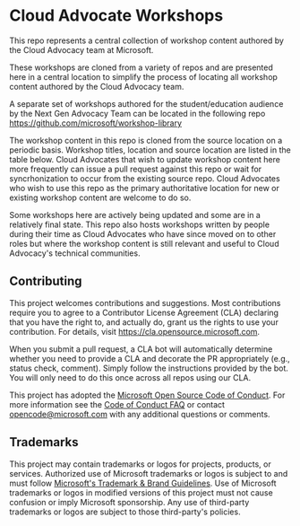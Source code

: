 # Cloud Advocate Workshops
This repo represents a central collection of workshop content authored by the Cloud Advocacy team at Microsoft. 

These workshops are cloned from a variety of repos and are presented here in a central location to simplify the process of locating all workshop content authored by the Cloud Advocacy team. 

A separate set of workshops authored for the student/education audience by the Next Gen Advocacy Team can be located in the following repo https://github.com/microsoft/workshop-library

The workshop content in this repo is cloned from the source location on a periodic basis. Workshop titles, location and source location are listed in the table below. Cloud Advocates that wish to update workshop content here more frequently can issue a pull request against this repo or wait for syncrhonization to occur from the existing source repo. Cloud Advocates who wish to use this repo as the primary authoritative location for new or existing workshop content are welcome to do so.

Some workshops here are actively being updated and some are in a relatively final state. This repo also hosts workshops written by people during their time as Cloud Advocates who have since moved on to other roles but where the workshop content is still relevant and useful to Cloud Advocacy's technical communities.

## Contributing

This project welcomes contributions and suggestions.  Most contributions require you to agree to a
Contributor License Agreement (CLA) declaring that you have the right to, and actually do, grant us
the rights to use your contribution. For details, visit https://cla.opensource.microsoft.com.

When you submit a pull request, a CLA bot will automatically determine whether you need to provide
a CLA and decorate the PR appropriately (e.g., status check, comment). Simply follow the instructions
provided by the bot. You will only need to do this once across all repos using our CLA.

This project has adopted the [Microsoft Open Source Code of Conduct](https://opensource.microsoft.com/codeofconduct/).
For more information see the [Code of Conduct FAQ](https://opensource.microsoft.com/codeofconduct/faq/) or
contact [opencode@microsoft.com](mailto:opencode@microsoft.com) with any additional questions or comments.

## Trademarks

This project may contain trademarks or logos for projects, products, or services. Authorized use of Microsoft 
trademarks or logos is subject to and must follow 
[Microsoft's Trademark & Brand Guidelines](https://www.microsoft.com/en-us/legal/intellectualproperty/trademarks/usage/general).
Use of Microsoft trademarks or logos in modified versions of this project must not cause confusion or imply Microsoft sponsorship.
Any use of third-party trademarks or logos are subject to those third-party's policies.
